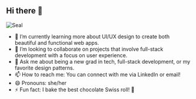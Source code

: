 ## Hi there 👋

<!--
**seal-000/seal-000** is a ✨ _special_ ✨ repository because its `README.md` (this file) appears on your GitHub profile.

Here are some ideas to get you started:

- 🔭 I’m currently working on ...
- 🌱 I’m currently learning ...
- 👯 I’m looking to collaborate on ...
- 🤔 I’m looking for help with ...
- 💬 Ask me about ...
- 📫 How to reach me: ...
- 😄 Pronouns: ...
- ⚡ Fun fact: ...
-->
![Seal](https://images-wixmp-ed30a86b8c4ca887773594c2.wixmp.com/f/9100d753-02ac-4ed8-ac98-5e45d6deecad/df1awzw-37694381-2405-43a2-9d97-b5fede103a2e.gif?token=eyJ0eXAiOiJKV1QiLCJhbGciOiJIUzI1NiJ9.eyJzdWIiOiJ1cm46YXBwOjdlMGQxODg5ODIyNjQzNzNhNWYwZDQxNWVhMGQyNmUwIiwiaXNzIjoidXJuOmFwcDo3ZTBkMTg4OTgyMjY0MzczYTVmMGQ0MTVlYTBkMjZlMCIsIm9iaiI6W1t7InBhdGgiOiJcL2ZcLzkxMDBkNzUzLTAyYWMtNGVkOC1hYzk4LTVlNDVkNmRlZWNhZFwvZGYxYXd6dy0zNzY5NDM4MS0yNDA1LTQzYTItOWQ5Ny1iNWZlZGUxMDNhMmUuZ2lmIn1dXSwiYXVkIjpbInVybjpzZXJ2aWNlOmZpbGUuZG93bmxvYWQiXX0.Mf0xjhjFKjVbiZRc93NzPoTNSRhfFb7P8bmdu_v0Wgc)

- 🌱 I’m currently learning more about UI/UX design to create both beautiful and functional web apps.
- 👯 I’m looking to collaborate on projects that involve full-stack development with a focus on user experience.
- 💬 Ask me about being a new grad in tech, full-stack development, or my favorite design patterns.
- 📫 How to reach me: You can connect with me via LinkedIn or email!
- 😄 Pronouns: she/her
- ⚡ Fun fact: I bake the best chocolate Swiss roll! 💪
